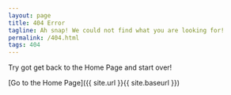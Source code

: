 ```yaml
---
layout: page
title: 404 Error
tagline: Ah snap! We could not find what you are looking for!
permalink: /404.html
tags: 404
---
```


Try got get back to the Home Page and start over!

[Go to the Home Page]({{ site.url }}{{ site.baseurl }})
